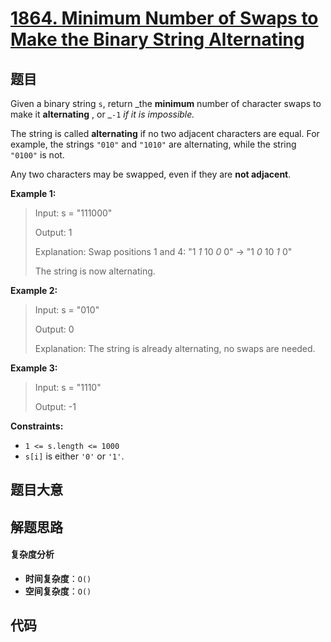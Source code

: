# [1864. Minimum Number of Swaps to Make the Binary String Alternating](https://leetcode.com/problems/minimum-number-of-swaps-to-make-the-binary-string-alternating/)

## 题目

Given a binary string `s`, return _the **minimum** number of character swaps
to make it **alternating** , or _`-1` _if it is impossible._

The string is called **alternating** if no two adjacent characters are equal.
For example, the strings `"010"` and `"1010"` are alternating, while the
string `"0100"` is not.

Any two characters may be swapped, even if they are **not adjacent**.

**Example 1:**

> Input: s = "111000"
>
> Output: 1
>
> Explanation: Swap positions 1 and 4: "1 _1_ 10 _0_ 0" -> "1 _0_ 10 _1_ 0"
>
> The string is now alternating.

**Example 2:**

> Input: s = "010"
>
> Output: 0
>
> Explanation: The string is already alternating, no swaps are needed.

**Example 3:**

> Input: s = "1110"
>
> Output: -1

**Constraints:**

- `1 <= s.length <= 1000`
- `s[i]` is either `'0'` or `'1'`.

## 题目大意

## 解题思路

#### 复杂度分析

- **时间复杂度**：`O()`
- **空间复杂度**：`O()`

## 代码

```javascript

```
